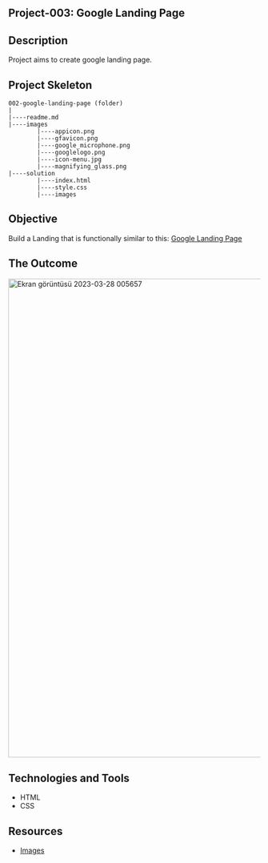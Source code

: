 ## Project-003: Google Landing Page 

## Description
Project aims to create google landing page.

## Project Skeleton 

```
002-google-landing-page (folder)
|
|----readme.md                  
|----images               
        |----appicon.png   
        |----gfavicon.png
		|----google_microphone.png
		|----googlelogo.png
		|----icon-menu.jpg
		|----magnifying_glass.png
|----solution
        |----index.html  
        |----style.css   
        |----images
```

## Objective

Build a Landing that is functionally similar to this: [Google Landing Page](https://aaron-clarusway.github.io/google-landing--page/)

## The Outcome

<img width="956" alt="Ekran görüntüsü 2023-03-28 005657" src="https://user-images.githubusercontent.com/72518776/228076213-ecb2a683-5552-459b-81a9-8df55416694e.png">

## Technologies and Tools

- HTML
- CSS 

## Resources

-  [Images](./images)
